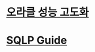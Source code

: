 # [오라클 성능 고도화](https://github.com/DevStarSJ/Study/tree/master/Blog/Oracle/oraking)  
# [SQLP Guide](https://github.com/DevStarSJ/Study/tree/master/Blog/Oracle/sqlp)  


